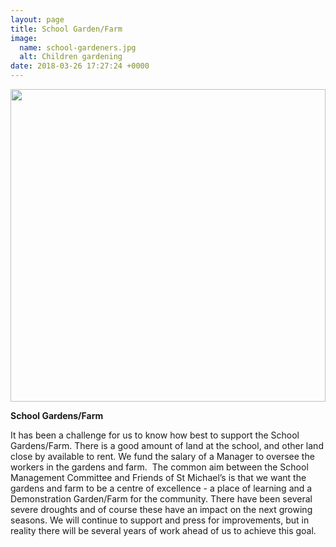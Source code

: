 ```yaml
---
layout: page
title: School Garden/Farm
image:
  name: school-gardeners.jpg
  alt: Children gardening
date: 2018-03-26 17:27:24 +0000
---
```

<a href="{{ site.url }}{{ site.baseurl }}/assets/images/{{ page.image.name }}"><img src="{{ site.url }}{{ site.baseurl }}/assets/images/{{ page.image.name }}" style="object-fit: cover; height: 500px; width: 100%;" /></a>

**School Gardens/Farm**

It has been a challenge for us to know how best to support the School Gardens/Farm. There is a good amount of land at the school, and other land close by available to rent. We fund the salary of a Manager to oversee the workers in the gardens and farm.  The common aim between the School Management Committee and Friends of St Michael’s is that we want the gardens and farm to be a centre of excellence - a place of learning and a Demonstration Garden/Farm for the community. There have been several severe droughts and of course these have an impact on the next growing seasons. We will continue to support and press for improvements, but in reality there will be several years of work ahead of us to achieve this goal. 